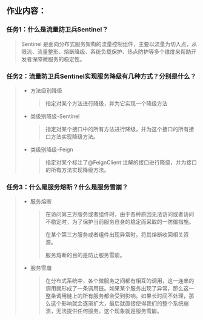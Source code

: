 ## 作业内容：

### 任务1：什么是流量防卫兵Sentinel？

> Sentinel 是面向分布式服务架构的流量控制组件，主要以流量为切入点，从限流、流量整形、熔断降级、系统负载保护、热点防护等多个维度来帮助开发者保障微服务的稳定性。

### 任务2：流量防卫兵Sentinel实现服务降级有几种方式？分别是什么？

> - 方法级别降级
>
>   > 指定对某个方法进行降级，并为它实现一个降级方法
>
> - 类级别降级-Sentinel
>
>   > 指定对某个接口中的所有方法进行降级，并为这个接口的所有接口方法实现降级方法。
>
> - 类级别降级-Feign
>
>   > 指定对某个标注了@FeignClient 注解的接口进行降级，并为接口的所有方法实现降级方法。

### 任务3：什么是服务熔断？什么是服务雪崩？

> - 服务熔断
>
>   > 在访问第三方服务或者组件时，由于各种原因无法访问或者访问不稳定时，为了保护当前服务自身的稳定而采取的一防御措施。
>   >
>   > 在某个第三方服务或者组件出现异常时，将其熔断收回相关资源。
>   >
>   > 服务熔断的目的是防止服务雪崩。
>
> - 服务雪崩
>
>   > 在分布式系统中，各个微服务之间都有相互的调用，这一连串的调用就形成了一条调用链。如果某个服务出现了异常，那么这一整条调用链上的所有服务都会受到影响。如果长时间不处理，那么这个影响就会逐渐扩大，最后就直接使得我们的整个系统崩溃，无法提供任何服务。这个现象就是服务雪崩。